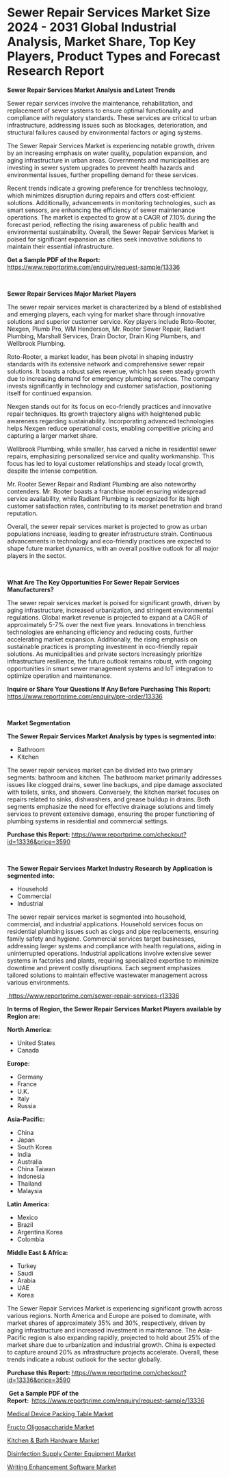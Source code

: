 <p><h1>Sewer Repair Services Market Size 2024 - 2031 Global Industrial Analysis, Market Share, Top Key Players, Product Types and Forecast Research Report</h1></p><p><strong>Sewer Repair Services Market Analysis and Latest Trends</strong></p>
<p><p>Sewer repair services involve the maintenance, rehabilitation, and replacement of sewer systems to ensure optimal functionality and compliance with regulatory standards. These services are critical to urban infrastructure, addressing issues such as blockages, deterioration, and structural failures caused by environmental factors or aging systems. </p><p>The Sewer Repair Services Market is experiencing notable growth, driven by an increasing emphasis on water quality, population expansion, and aging infrastructure in urban areas. Governments and municipalities are investing in sewer system upgrades to prevent health hazards and environmental issues, further propelling demand for these services. </p><p>Recent trends indicate a growing preference for trenchless technology, which minimizes disruption during repairs and offers cost-efficient solutions. Additionally, advancements in monitoring technologies, such as smart sensors, are enhancing the efficiency of sewer maintenance operations. The market is expected to grow at a CAGR of 7.10% during the forecast period, reflecting the rising awareness of public health and environmental sustainability. Overall, the Sewer Repair Services Market is poised for significant expansion as cities seek innovative solutions to maintain their essential infrastructure.</p></p>
<p><strong>Get a Sample PDF of the Report:&nbsp;</strong> <a href="https://www.reportprime.com/enquiry/request-sample/13336?utm_campaign=102&utm_medium=2&utm_source=Github&utm_content=ia&utm_term=29112024&utm_id=sewer-repair-services">https://www.reportprime.com/enquiry/request-sample/13336</a></p>
<p>&nbsp;</p>
<p><strong>Sewer Repair Services Major Market Players</strong></p>
<p><p>The sewer repair services market is characterized by a blend of established and emerging players, each vying for market share through innovative solutions and superior customer service. Key players include Roto-Rooter, Nexgen, Plumb Pro, WM Henderson, Mr. Rooter Sewer Repair, Radiant Plumbing, Marshall Services, Drain Doctor, Drain King Plumbers, and Wellbrook Plumbing.</p><p>Roto-Rooter, a market leader, has been pivotal in shaping industry standards with its extensive network and comprehensive sewer repair solutions. It boasts a robust sales revenue, which has seen steady growth due to increasing demand for emergency plumbing services. The company invests significantly in technology and customer satisfaction, positioning itself for continued expansion.</p><p>Nexgen stands out for its focus on eco-friendly practices and innovative repair techniques. Its growth trajectory aligns with heightened public awareness regarding sustainability. Incorporating advanced technologies helps Nexgen reduce operational costs, enabling competitive pricing and capturing a larger market share.</p><p>Wellbrook Plumbing, while smaller, has carved a niche in residential sewer repairs, emphasizing personalized service and quality workmanship. This focus has led to loyal customer relationships and steady local growth, despite the intense competition.</p><p>Mr. Rooter Sewer Repair and Radiant Plumbing are also noteworthy contenders. Mr. Rooter boasts a franchise model ensuring widespread service availability, while Radiant Plumbing is recognized for its high customer satisfaction rates, contributing to its market penetration and brand reputation.</p><p>Overall, the sewer repair services market is projected to grow as urban populations increase, leading to greater infrastructure strain. Continuous advancements in technology and eco-friendly practices are expected to shape future market dynamics, with an overall positive outlook for all major players in the sector.</p></p>
<p>&nbsp;</p>
<p><strong>What Are The Key Opportunities For Sewer Repair Services Manufacturers?</strong></p>
<p><p>The sewer repair services market is poised for significant growth, driven by aging infrastructure, increased urbanization, and stringent environmental regulations. Global market revenue is projected to expand at a CAGR of approximately 5-7% over the next five years. Innovations in trenchless technologies are enhancing efficiency and reducing costs, further accelerating market expansion. Additionally, the rising emphasis on sustainable practices is prompting investment in eco-friendly repair solutions. As municipalities and private sectors increasingly prioritize infrastructure resilience, the future outlook remains robust, with ongoing opportunities in smart sewer management systems and IoT integration to optimize operation and maintenance.</p></p>
<p><strong>Inquire or Share Your Questions If Any Before Purchasing This Report:</strong> <a href="https://www.reportprime.com/enquiry/pre-order/13336?utm_campaign=102&utm_medium=2&utm_source=Github&utm_content=ia&utm_term=29112024&utm_id=sewer-repair-services">https://www.reportprime.com/enquiry/pre-order/13336</a></p>
<p>&nbsp;</p>
<p><strong>Market Segmentation</strong></p>
<p><strong>The Sewer Repair Services Market Analysis by types is segmented into:</strong></p>
<p><ul><li>Bathroom</li><li>Kitchen</li></ul></p>
<p><p>The sewer repair services market can be divided into two primary segments: bathroom and kitchen. The bathroom market primarily addresses issues like clogged drains, sewer line backups, and pipe damage associated with toilets, sinks, and showers. Conversely, the kitchen market focuses on repairs related to sinks, dishwashers, and grease buildup in drains. Both segments emphasize the need for effective drainage solutions and timely services to prevent extensive damage, ensuring the proper functioning of plumbing systems in residential and commercial settings.</p></p>
<p><strong>Purchase this Report:&nbsp;</strong><a href="https://www.reportprime.com/checkout?id=13336&price=3590&utm_campaign=102&utm_medium=2&utm_source=Github&utm_content=ia&utm_term=29112024&utm_id=sewer-repair-services">https://www.reportprime.com/checkout?id=13336&price=3590</a></p>
<p>&nbsp;</p>
<p><strong>The Sewer Repair Services Market Industry Research by Application is segmented into:</strong></p>
<p><ul><li>Household</li><li>Commercial</li><li>Industrial</li></ul></p>
<p><p>The sewer repair services market is segmented into household, commercial, and industrial applications. Household services focus on residential plumbing issues such as clogs and pipe replacements, ensuring family safety and hygiene. Commercial services target businesses, addressing larger systems and compliance with health regulations, aiding in uninterrupted operations. Industrial applications involve extensive sewer systems in factories and plants, requiring specialized expertise to minimize downtime and prevent costly disruptions. Each segment emphasizes tailored solutions to maintain effective wastewater management across various environments.</p></p>
<p><a href="https://www.reportprime.com/sewer-repair-services-r13336?utm_campaign=102&utm_medium=2&utm_source=Github&utm_content=ia&utm_term=29112024&utm_id=sewer-repair-services">&nbsp;https://www.reportprime.com/sewer-repair-services-r13336</a></p>
<p><strong>In terms of Region, the Sewer Repair Services Market Players available by Region are:</strong></p>
<p>
    <p> <strong> North America: </strong>
        <ul>
            <li>United States</li>
            <li>Canada</li>
        </ul>
        </p> 
    <p> <strong> Europe: </strong>
        <ul>
            <li>Germany</li>
            <li>France</li>
            <li>U.K.</li>
            <li>Italy</li>
            <li>Russia</li>
        </ul>
        </p> 
    <p> <strong> Asia-Pacific: </strong>
        <ul>
            <li>China</li>
            <li>Japan</li>
            <li>South Korea</li>
            <li>India</li>
            <li>Australia</li>
            <li>China Taiwan</li>
            <li>Indonesia</li>
            <li>Thailand</li>
            <li>Malaysia</li>
        </ul>
        </p> 
    <p> <strong> Latin America: </strong>
        <ul>
            <li>Mexico</li>
            <li>Brazil</li>
            <li>Argentina Korea</li>
            <li>Colombia</li>
        </ul>
        </p> 
    <p> <strong> Middle East & Africa: </strong>
        <ul>
            <li>Turkey</li>
            <li>Saudi</li>
            <li>Arabia</li>
            <li>UAE</li>
            <li>Korea</li>
        </ul>
    </p>
    </p>
<p><p>The Sewer Repair Services Market is experiencing significant growth across various regions. North America and Europe are poised to dominate, with market shares of approximately 35% and 30%, respectively, driven by aging infrastructure and increased investment in maintenance. The Asia-Pacific region is also expanding rapidly, projected to hold about 25% of the market share due to urbanization and industrial growth. China is expected to capture around 20% as infrastructure projects accelerate. Overall, these trends indicate a robust outlook for the sector globally.</p></p>
<p><strong>Purchase this Report: </strong><a href="https://www.reportprime.com/checkout?id=13336&price=3590&utm_campaign=102&utm_medium=2&utm_source=Github&utm_content=ia&utm_term=29112024&utm_id=sewer-repair-services">https://www.reportprime.com/checkout?id=13336&price=3590</a></p>
<p>&nbsp;<strong>Get a Sample PDF of the Report:&nbsp;&nbsp;</strong><a href="https://www.reportprime.com/enquiry/request-sample/13336?utm_campaign=102&utm_medium=2&utm_source=Github&utm_content=ia&utm_term=29112024&utm_id=sewer-repair-services">https://www.reportprime.com/enquiry/request-sample/13336</a></p>
<p><strong></strong></p>
<p><p><a href="https://issuu.com/reportprime-2/docs/medical-device-packing-table-market-size-2030.pptx?utm_campaign=102&utm_medium=2&utm_source=Github&utm_content=ia&utm_term=29112024&utm_id=sewer-repair-services">Medical Device Packing Table Market</a></p><p><a href="https://www.linkedin.com/pulse/emerging-fructo-oligosaccharide-market-opportunities-analysis-ohsie?utm_campaign=102&utm_medium=2&utm_source=Github&utm_content=ia&utm_term=29112024&utm_id=sewer-repair-services">Fructo Oligosaccharide Market</a></p><p><a href="https://github.com/NarcisoFerry/Market-Research-Report-List-1/blob/main/kitchen-bath-hardware-market.md?utm_campaign=102&utm_medium=2&utm_source=Github&utm_content=ia&utm_term=29112024&utm_id=sewer-repair-services">Kitchen & Bath Hardware Market</a></p><p><a href="https://issuu.com/reportprime-2/docs/disinfection-supply-center-equipment-market-size-2?utm_campaign=102&utm_medium=2&utm_source=Github&utm_content=ia&utm_term=29112024&utm_id=sewer-repair-services">Disinfection Supply Center Equipment Market</a></p><p><a href="https://www.linkedin.com/pulse/future-writing-enhancement-software-market-size-trends-growth-g75ec?utm_campaign=102&utm_medium=2&utm_source=Github&utm_content=ia&utm_term=29112024&utm_id=sewer-repair-services">Writing Enhancement Software Market</a></p></p>